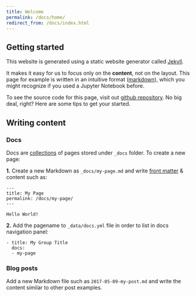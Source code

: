 ```yaml
---
title: Welcome
permalink: /docs/home/
redirect_from: /docs/index.html
---
```


## Getting started

This website is generated using a static website generator called [Jekyll](https://jekyllrb.com/).

It makes it easy for us to focus only on the **content**, not on the layout. This page for example is written
in an intuitive format ([markdown](https://en.wikipedia.org/wiki/Markdown)),
which you might recognize if you used a Jupyter Notebook before.

To see the source code for this page, visit out [github repository](https://raw.githubusercontent.com/transparency-lecture/transparency-lecture.github.io/master/_docs/index.md). No
big deal, right? Here are some tips to get your started.

## Writing content

### Docs

Docs are [collections](https://jekyllrb.com/docs/collections/) of pages stored under `_docs` folder. To create a new page:

**1.** Create a new Markdown as `_docs/my-page.md` and write [front matter](https://jekyllrb.com/docs/frontmatter/) & content such as:

```
---
title: My Page
permalink: /docs/my-page/
---

Hello World!
```

**2.** Add the pagename to `_data/docs.yml` file in order to list in docs navigation panel:

```
- title: My Group Title
  docs:
  - my-page
```

### Blog posts

Add a new Markdown file such as `2017-05-09-my-post.md` and write the content similar to other post examples.
